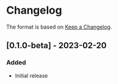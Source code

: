 # Changelog

The format is based on [Keep a Changelog](https://keepachangelog.com/en/1.0.0/).

## [0.1.0-beta] - 2023-02-20
### Added
- Initial release
